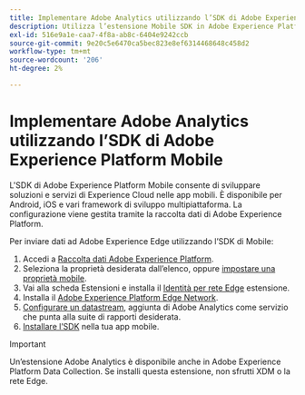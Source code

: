```yaml
---
title: Implementare Adobe Analytics utilizzando l’SDK di Adobe Experience Platform Mobile
description: Utilizza l’estensione Mobile SDK in Adobe Experience Platform Data Collection per inviare dati ad Adobe Analytics.
exl-id: 516e9a1e-caa7-4f8a-ab8c-6404e9242ccb
source-git-commit: 9e20c5e6470ca5bec823e8ef6314468648c458d2
workflow-type: tm+mt
source-wordcount: '206'
ht-degree: 2%

---
```


# Implementare Adobe Analytics utilizzando l’SDK di Adobe Experience Platform Mobile

L&#39;SDK di Adobe Experience Platform Mobile consente di sviluppare soluzioni e servizi di Experience Cloud nelle app mobili. È disponibile per Android, iOS e vari framework di sviluppo multipiattaforma. La configurazione viene gestita tramite la raccolta dati di Adobe Experience Platform.

Per inviare dati ad Adobe Experience Edge utilizzando l’SDK di Mobile:

1. Accedi a [Raccolta dati Adobe Experience Platform](https://experience.adobe.com/data-collection).
2. Seleziona la proprietà desiderata dall’elenco, oppure [impostare una proprietà mobile](https://aep-sdks.gitbook.io/docs/getting-started/create-a-mobile-property).
3. Vai alla scheda Estensioni e installa il [Identità per rete Edge](https://aep-sdks.gitbook.io/docs/foundation-extensions/identity-for-edge-network) estensione.
4. Installa il [Adobe Experience Platform Edge Network](https://aep-sdks.gitbook.io/docs/foundation-extensions/experience-platform-extension).
5. [Configurare un datastream](https://aep-sdks.gitbook.io/docs/getting-started/configure-datastreams), aggiunta di Adobe Analytics come servizio che punta alla suite di rapporti desiderata.
6. [Installare l’SDK](https://aep-sdks.gitbook.io/docs/getting-started/get-the-sdk) nella tua app mobile.

>[!IMPORTANT]
>
>Un’estensione Adobe Analytics è disponibile anche in Adobe Experience Platform Data Collection. Se installi questa estensione, non sfrutti XDM o la rete Edge.
